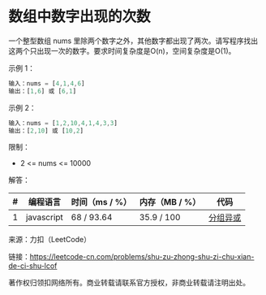 # 数组中数字出现的次数

一个整型数组 nums 里除两个数字之外，其他数字都出现了两次。请写程序找出这两个只出现一次的数字。要求时间复杂度是O(n)，空间复杂度是O(1)。

示例 1：

``` javascript
输入：nums = [4,1,4,6]
输出：[1,6] 或 [6,1]
```

示例 2：

``` javascript
输入：nums = [1,2,10,4,1,4,3,3]
输出：[2,10] 或 [10,2]
```

限制：

- 2 <= nums <= 10000

解答：

**#**|**编程语言**|**时间（ms / %）**|**内存（MB / %）**|**代码**
--|--|--|--|--
1|javascript|68 / 93.64|35.9 / 100|[分组异或](./javascript/ac_v1.js)

来源：力扣（LeetCode）

链接：https://leetcode-cn.com/problems/shu-zu-zhong-shu-zi-chu-xian-de-ci-shu-lcof

著作权归领扣网络所有。商业转载请联系官方授权，非商业转载请注明出处。
